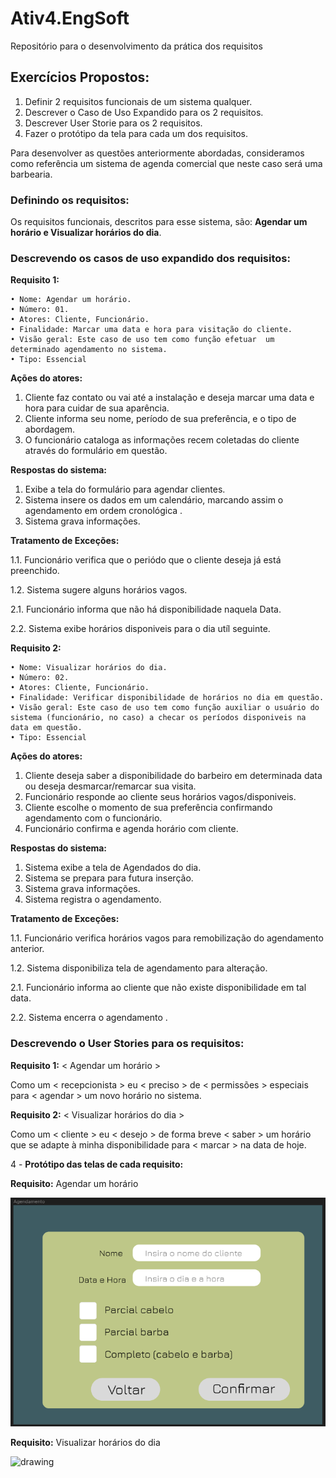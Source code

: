 # Ativ4.EngSoft

Repositório para o desenvolvimento da prática dos requisitos

## Exercícios Propostos:

1. Definir 2 requisitos funcionais de um sistema qualquer.
2. Descrever o Caso de Uso Expandido para os 2 requisitos.
3. Descrever User Storie para os 2 requisitos.
4. Fazer o protótipo da tela para cada um dos requisitos.

Para desenvolver as questões anteriormente abordadas, consideramos como referência um sistema de agenda comercial que neste caso será uma barbearia.

### Definindo os requisitos:

Os requisitos funcionais, descritos para esse sistema, são: **Agendar um horário e Visualizar horários do dia**.

### Descrevendo os casos de uso expandido dos requisitos:

**Requisito 1:**

    • Nome: Agendar um horário.
    • Número: 01.
    • Atores: Cliente, Funcionário.
    • Finalidade: Marcar uma data e hora para visitação do cliente.
    • Visão geral: Este caso de uso tem como função efetuar  um determinado agendamento no sistema.
    • Tipo: Essencial

**Ações do atores:**

1. Cliente faz contato ou vai até a instalação e deseja marcar uma data e hora para cuidar de sua aparência.
2. Cliente informa seu nome, período de sua preferência, e o tipo de abordagem.
3. O funcionário cataloga as informações recem coletadas do cliente através do formulário em questão.

**Respostas do sistema:**

1. Exibe a tela do formulário para agendar clientes.
2. Sistema insere os dados em um calendário, marcando assim o agendamento em ordem cronológica .
3. Sistema grava informações.

**Tratamento de Exceções:**

1.1. Funcionário verifica que o periódo que o cliente deseja já está preenchido.

1.2. Sistema sugere alguns horários vagos.

2.1. Funcionário informa que não há disponibilidade naquela Data.

2.2. Sistema exibe horários disponiveis para o dia utíl seguinte.

**Requisito 2:**

    • Nome: Visualizar horários do dia.
    • Número: 02.
    • Atores: Cliente, Funcionário.
    • Finalidade: Verificar disponibilidade de horários no dia em questão.
    • Visão geral: Este caso de uso tem como função auxiliar o usuário do sistema (funcionário, no caso) a checar os períodos disponiveis na data em questão.
    • Tipo: Essencial

**Ações do atores:**

1. Cliente deseja saber a disponibilidade do barbeiro em determinada data ou deseja desmarcar/remarcar sua visita.
2. Funcionário responde ao cliente seus horários vagos/disponiveis.
3. Cliente escolhe o momento de sua preferência confirmando agendamento com o funcionário.
4. Funcionário confirma e agenda horário com cliente.

**Respostas do sistema:**

1. Sistema exibe a tela de Agendados do dia.
2. Sistema se prepara para futura inserção.
3. Sistema grava informações.
4. Sistema registra o agendamento.

**Tratamento de Exceções:**

1.1. Funcionário verifica horários vagos para remobilização do agendamento anterior.

1.2. Sistema disponibiliza tela de agendamento para alteração.

2.1. Funcionário informa ao cliente que não existe disponibilidade em tal data.

2.2. Sistema encerra o agendamento .

### Descrevendo o User Stories para os requisitos:

**Requisito 1:** < Agendar um horário >

Como um < recepcionista > eu < preciso > de < permissões > especiais para < agendar > um novo horário no sistema.

**Requisito 2:** < Visualizar horários do dia >

Como um < cliente > eu < desejo > de forma breve < saber > um horário que se adapte à minha disponibilidade para < marcar > na data de hoje.

4 - **Protótipo das telas de cada requisito:**

**Requisito:** Agendar um horário

<img src="assets/Agendamento.png" alt="drawing" width="600"/>

**Requisito:** Visualizar horários do dia

<img src="assets/marcadosdodia" alt="drawing" width="600"/>
